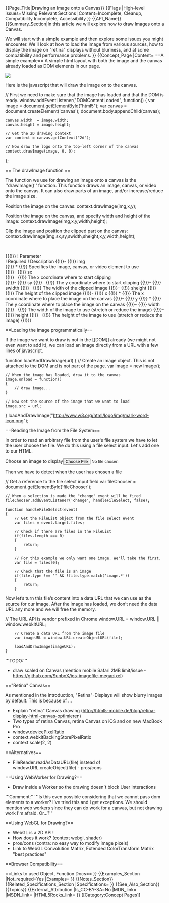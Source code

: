 {{Page_Title|Drawing an Image onto a Canvas}}
{{Flags
|High-level issues=Missing Relevant Sections
|Content=Incomplete, Cleanup, Compatibility Incomplete, Accessibility
}}
{{API_Name}}
{{Summary_Section|In this article we will explore how to draw Images onto a Canvas. 

We will start with a simple example and then explore some issues you might encounter. We'll look at how to load the image from various sources, how to display the image on "retina" displays without bluriness, and at some compatibility and performance problems.
}}
{{Concept_Page
|Content=
==A simple example==
A simple html layout with both the image and the canvas already loaded as DOM elements in our page.
 
<syntaxhighlight lang="html5">
<!DOCTYPE html>
<html>
    <head>
        <title>Image drawing</title>
    </head>
    <body>
        <img id="html5" src="http://www.w3.org/html/logo/img/mark-word-icon.png" />
    </body>
</html>
</syntaxhighlight>

Here is the javascript that will draw the image on to the canvas.

<syntaxhighlight lang="javascript">
// First we need to make sure that the image has loaded and that the DOM is ready.
window.addEventListener("DOMContentLoaded", function()
{
    var image  = document.getElementById("html5");
    var canvas = document.createElement('canvas');
    document.body.appendChild(canvas);

    canvas.width  = image.width;
    canvas.height = image.height;

    // Get the 2D drawing context
    var context = canvas.getContext("2d");

    // Now draw the logo onto the top-left corner of the canvas
    context.drawImage(image, 0, 0);
};
</syntaxhighlight>

== The drawImage function ==

The function we use for drawing an image onto a canvas is the ''drawImage()'' function. This function draws an image, canvas, or video onto the canvas. It can also draw parts of an image, and/or increase/reduce the image size.

Position the image on the canvas:
<syntaxhighlight lang="javascript">
context.drawImage(img,x,y);
</syntaxhighlight>

Position the image on the canvas, and specify width and height of the image:
<syntaxhighlight lang="javascript">
context.drawImage(img,x,y,width,height);
</syntaxhighlight>

Clip the image and position the clipped part on the canvas:
<syntaxhighlight lang="javascript">
context.drawImage(img,sx,sy,swidth,sheight,x,y,width,height);
</syntaxhighlight>

<br/>

{{{!}}
! Parameter 	
! Required
! Description
{{!}}-
{{!}} img 	
{{!}} *
{{!}} Specifies the image, canvas, or video element to use 	
{{!}}-
{{!}} sx 	
{{!}} &nbsp;
{{!}} The x coordinate where to start clipping 	
{{!}}-
{{!}} sy
{{!}} &nbsp;
{{!}} The y coordinate where to start clipping
{{!}}-
{{!}} swidth
{{!}} &nbsp;
{{!}} The width of the clipped image
{{!}}-
{{!}} sheight
{{!}} &nbsp;
{{!}} The height of the clipped image
{{!}}-
{{!}} x
{{!}} *
{{!}} The x coordinate where to place the image on the canvas
{{!}}-
{{!}} y
{{!}} *
{{!}} The y coordinate where to place the image on the canvas
{{!}}-
{{!}} width
{{!}} &nbsp;
{{!}} The width of the image to use (stretch or reduce the image)
{{!}}-
{{!}} height
{{!}} &nbsp;
{{!}} The height of the image to use (stretch or reduce the image)
{{!}}}

==Loading the image programmatically==

If the image we want to draw is not in the [[DOM]] already (we might not even want to add it), we can load an image directly from a URL with a few lines of javascript.

<syntaxhighlight lang="javascript">
function loadAndDrawImage(url)
{
    // Create an image object. This is not attached to the DOM and is not part of the page.
    var image = new Image();

    // When the image has loaded, draw it to the canvas
    image.onload = function()
    {
        // draw image...
    }

    // Now set the source of the image that we want to load
    image.src = url;
}
loadAndDrawImage("http://www.w3.org/html/logo/img/mark-word-icon.png");
</syntaxhighlight>

==Reading the Image from the File System==

In order to read an arbitrary file from the user's file system we have to let the user choose the file. We do this using a file select input. Let's add one to our HTML.

 <nowiki>
    <label for="fileChooser">Choose an image to display</label><input type="file" name="fileChooser" id="fileChooser" accept="image/jpeg">
</nowiki>

Then we have to detect when the user has chosen a file

 <nowiki>
    // Get a reference to the file select input field
    var fileChooser = document.getElementById('fileChooser');

    // When a selection is made the "change" event will be fired
    fileChooser.addEventListener('change', handleFileSelect, false);

    function handleFileSelect(event)
    {
        // Get the FileList object from the file select event
        var files = event.target.files;
        
        // Check if there are files in the FileList
        if(files.length === 0)
        {
            return;
        }
        
        // For this example we only want one image. We'll take the first.
        var file = files[0];
        
        // Check that the file is an image
        if(file.type !== '' && !file.type.match('image.*'))
        {
            return;
        }
</nowiki>

Now let’s turn this file’s content into a data URL that we can use as the source for our image. After the image has loaded, we don’t need the data URL any more and we will free the memory.

 <nowiki>
        // The URL API is vendor prefixed in Chrome
        window.URL = window.URL || window.webkitURL;

        // Create a data URL from the image file
        var imageURL = window.URL.createObjectURL(file);

        loadAndDrawImage(imageURL);
    }
</nowiki>


'''TODO:''' 

* draw scaled on Canvas (mention mobile Safari 2MB limit/issue - https://github.com/SunboX/ios-imagefile-megapixel)

=="Retina" Canvas==

As mentioned in the introduction, "Retina"-Displays will show blurry images by default. This is because of ...

* Explain "retina" Canvas drawing (http://html5-mobile.de/blog/retina-display-html-canvas-optimieren)
* Two types of retina Canvas, retina Canvas on iOS and on new MacBook Pro
* window.devicePixelRatio
* context.webkitBackingStorePixelRatio
* context.scale(2, 2)

==Alternatives==

* FileReader.readAsDataURL(file) instead of window.URL.createObject(file) - pros/cons

==Using WebWorker for Drawing?==

* Draw inside a Worker so the drawing doesn´t block User interactions

'''Comment:''' ''Is this even possible considering that we cannot pass dom elements to a worker? I've tried this and I get exceptions. We should mention web workers since they can do work for a canvas, but not drawing work I'm afraid. Or...?''

==Using WebGL for Drawing?==

* WebGL is a 2D API!
* How does it work? (context webgl, shader)
* pros/cons (contra: no easy way to modify image pixels)
* Link to WebGL Convolution Matrix, Extended ColorTransform Matrix "best practices"

==Browser Compatibility==

==Links to used Object, Function Docs==
}}
{{Examples_Section
|Not_required=Yes
|Examples=
}}
{{Notes_Section}}
{{Related_Specifications_Section
|Specifications=
}}
{{See_Also_Section}}
{{Topics}}
{{External_Attribution
|Is_CC-BY-SA=No
|MDN_link=
|MSDN_link=
|HTML5Rocks_link=
}}
[[Category:Concept Pages]]